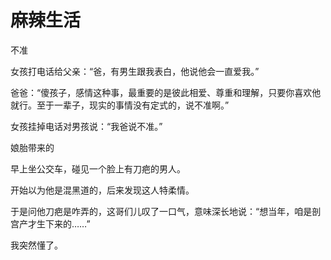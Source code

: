 # 麻辣生活

不准 

女孩打电话给父亲：“爸，有男生跟我表白，他说他会一直爱我。” 

爸爸：“傻孩子，感情这种事，最重要的是彼此相爱、尊重和理解，只要你喜欢他就行。至于一辈子，现实的事情没有定式的，说不准啊。” 

女孩挂掉电话对男孩说：“我爸说不准。” 

娘胎带来的 

早上坐公交车，碰见一个脸上有刀疤的男人。 

开始以为他是混黑道的，后来发现这人特柔情。 

于是问他刀疤是咋弄的，这哥们儿叹了一口气，意味深长地说：“想当年，咱是剖宫产才生下来的……” 

我突然懂了。